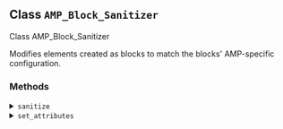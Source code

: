 ## Class `AMP_Block_Sanitizer`

Class AMP_Block_Sanitizer

Modifies elements created as blocks to match the blocks&#039; AMP-specific configuration.

### Methods
<details>
<summary><code>sanitize</code></summary>

```php
public sanitize()
```

Sanitize the AMP elements contained by &lt;figure&gt; element where necessary.


</details>
<details>
<summary><code>set_attributes</code></summary>

```php
protected set_attributes( \DOMElement $node, \DOMElement $parent_node, $attributes )
```

Sets necessary attributes to both parent and AMP element node.


</details>
